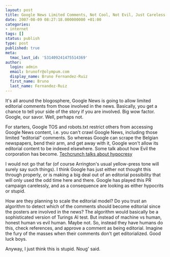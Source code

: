 ```yaml
---
layout: post
title: Google News Limited Comments, Not Cool, Not Evil, Just Careless
date: 2007-08-09 08:27:18.000000000 +01:00
categories:
- internet
tags: []
status: publish
type: post
published: true
meta:
  tmac_last_id: '531409241475514369'
author:
  login: admin
  email: brunofr@olympum.com
  display_name: Bruno Fernandez-Ruiz
  first_name: Bruno
  last_name: Fernandez-Ruiz
---
```


It's all around the blogosphere, Google News is going to allow limited editorial comments from those involved in the news. Basically, you get a chance to tell your side of the story if you are involved. Big wow factor. Google, our savor. Well, perhaps not.

<p>For starters, Google TOS and robots.txt restrict others from accessing Google News content, i.e.  you can't crawl Google News, including those limited "editorial" comments. So whereas Google can scrape the Belgian newspapers, bend their arm, and get away with it, Google won't allow its editorial content to be indexed elsewhere. Some talk about how Evil the corporation has become. <a href="http://www.techcrunch.com/2007/08/08/google-news-announces-limited-comments-everyone-needs-to-calm-down/" title="Techcrunch artile on Google News">Techcrunch talks about hypocresy</a></p>
<p>I would not go that far (of course Arrington's usual yellow-press tone will surely say such things). I think Google has just either not thought this through properly, or is making a big deal out of an editorial possibility that will only used the odd time here and there. Google has played this PR campaign carelessly, and as a consequence are looking as either hypocrits or stupid.</p>
<p>How are they planning to scale the editorial model? Do you trust an algorithm to detect which of the comments should become editorial since the posters are involved in the news? The algorithm would basically be a sophisticated version of Turings AI test. But instead of machine vs human, honest human vs evil human. Maybe not. So, instead they have humans do this, check references, and approve a comment as being editorial. Imagine the fury of the masses when their comments don't get editorialized. Good luck boys.</p>
<p>Anyway, I just think this is stupid. Noug' said.</p>
